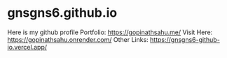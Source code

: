 # gnsgns6.github.io
Here is my github profile
Portfolio: https://gopinathsahu.me/
Visit Here: https://gopinathsahu.onrender.com/
Other Links: https://gnsgns6-github-io.vercel.app/
